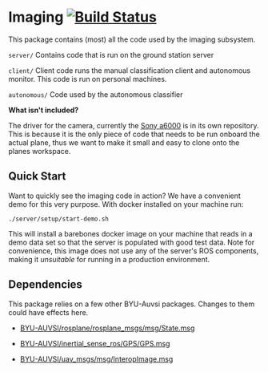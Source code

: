 # Imaging [![Build Status](https://travis-ci.com/BYU-AUVSI/imaging.svg)](https://travis-ci.com/BYU-AUVSI/imaging)

This package contains (most) all the code used by the imaging subsystem.

`server/` Contains code that is run on the ground station server

`client/` Client code runs the manual classification client and autonomous monitor. This code is run on personal machines.

`autonomous/` Code used by the autonomous classifier

**What isn't included?**

The driver for the camera, currently the [Sony a6000](https://github.com/BYU-AUVSI/a6000_ros.git) is in its own repository. This is because it is the only piece of code that needs to be run onboard the actual plane, thus we want to make it small and easy to clone onto the planes workspace.

## Quick Start

Want to quickly see the imaging code in action? We have a convenient demo for this very purpose. With docker installed on your machine run:

`./server/setup/start-demo.sh`

This will install a barebones docker image on your machine that reads in a demo data set so that the server is populated with good test data. Note for convenience, this image does not use any of the server's ROS components, making it _unsuitable_ for running in a production environment.

## Dependencies

This package relies on a few other BYU-Auvsi packages. Changes to them could have effects here.

- [BYU-AUVSI/rosplane/rosplane_msgs/msg/State.msg](https://github.com/BYU-AUVSI/rosplane/blob/RC1.0/rosplane_msgs/msg/State.msg)

- [BYU-AUVSI/inertial_sense_ros/GPS/GPS.msg](https://github.com/BYU-AUVSI/inertial_sense_ros)

- [BYU-AUVSI/uav_msgs/msg/InteropImage.msg](https://github.com/BYU-AUVSI/uav_msgs)